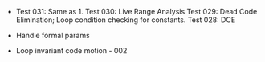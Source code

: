 * Test 031: Same as 1.
  Test 030: Live Range Analysis
  Test 029: Dead Code Elimination; Loop condition checking for constants.
  Test 028: DCE
* Handle formal params

* Loop invariant code motion - 002
